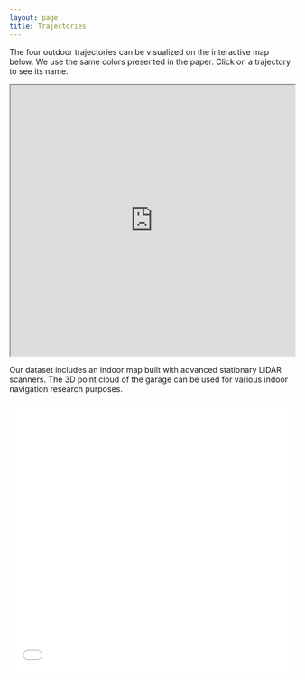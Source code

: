 ```yaml
---
layout: page
title: Trajectories
---
```


The four outdoor trajectories can be visualized on the interactive map below. We use the same colors presented in the paper. Click on a trajectory to see its name.

<div style="text-align: center;">
  <iframe src="https://www.google.com/maps/d/u/0/embed?mid=15RbG2iCkygBUAvPHpycijGC5UoVxvPE&ehbc=2E312F&noprof=1" width="100%" height="480"></iframe>
</div>

Our dataset includes an indoor map built with advanced stationary LiDAR scanners. The 3D point cloud of the garage can be used for various indoor navigation research purposes.

<div>
  <iframe src="pcd-viewer.html" width="100%" height="480" style="border:none;"></iframe>
</div>
